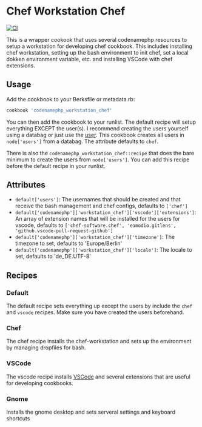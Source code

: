 # Chef Workstation Chef
[![CI](https://github.com/codenamephp/chef.workstation.chef/actions/workflows/ci.yml/badge.svg)](https://github.com/codenamephp/chef.workstation.chef/actions/workflows/ci.yml)

This is a wrapper cookook that uses several codenamephp resources to setup a workstation for developing chef cookbook. This includes installing chef workstation,
setting up the bash environment to init chef, set a local dokken environment variable, etc. and installing VSCode with chef extensions.

## Usage

Add the cookbook to your Berksfile or metadata.rb:

```ruby
cookbook 'codenamephp_workstation_chef'
```

You can then add the cookbook to your runlist. The default recipe will setup everything EXCEPT the user(s). I recommend creating the users yourself using a databag
or just use the [user][user_cookbook_url]. This cookbook creates all users in `node['users']` from a databag. The attribute defaults to `chef`.

There is also the `codenamephp_workstation_chef::recipe` that does the bare minimum to create the users from `node['users']`. You can add this recipe before the
default recipe in your runlist.

## Attributes
- `default['users']`: The usernames that should be created and that receive the bash management and chef configs, defaults to `['chef']`
- `default['codenamephp']['workstation_chef']['vscode']['extensions']`: An array of extension names that will be installed for the users for vscode, defaults to `['chef-software.chef', 'eamodio.gitlens', 'github.vscode-pull-request-github']`
- `default['codenamephp']['workstation_chef']['timezone']`: The timezone to set, defaults to 'Europe/Berlin'
- `default['codenamephp']['workstation_chef']['locale']`: The locale to set, defaults to 'de_DE.UTF-8'

## Recipes
### Default
The default recipe sets everything up except the users by include the `chef` and `vscode` recipes. Make sure you have created the users beforehand.

### Chef
The chef recipe installs the chef-workstation and sets up the environment by managing dropfiles for bash.

### VSCode
The vscode recipe installs [VSCode][vscode_url] and several extensions that are useful for developing cookbooks.

### Gnome
Installs the gnome desktop and sets serveral settings and keyboard shortcuts

[user_cookbook_url]: https://supermarket.chef.io/cookbooks/user
[vscode_url]: https://code.visualstudio.com/

